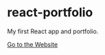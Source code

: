 # react-portfolio

My first React app and portfolio.

[Go to the Website](https://moohka.netlify.app)
